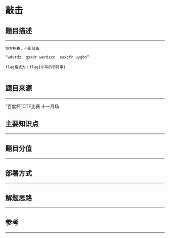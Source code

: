 # 敲击

## 题目描述
---
```
方方格格，不断敲击

“wdvtdz  qsxdr werdzxc  esxcfr uygbn”

flag格式为：flag{小写的字符串}


```

## 题目来源
---
“百度杯”CTF比赛 十一月场

## 主要知识点
---


## 题目分值
---


## 部署方式
---


## 解题思路
---


## 参考
---
